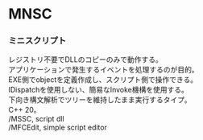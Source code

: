 # MNSC
### ミニスクリプト

レジストリ不要でDLLのコピーのみで動作する。  
アプリケーションで発生するイベントを処理するのが目的。  
EXE側でobjectを定義作成し、スクリプト側で操作できる。  
IDispatchを使用しない、簡易なInvoke機構を使用する。  
下向き構文解析でツリーを維持したまま実行するタイプ。  
C++ 20。  
/MSSC, script dll  
/MFCEdit, simple script editor  
